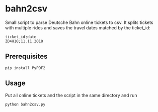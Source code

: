 # bahn2csv

Small script to parse Deutsche Bahn online tickets to csv.
It splits tickets with multiple rides and saves the travel dates matched by the ticket_id:

    ticket_id;date
    ZD4H18;11.11.2018

## Prerequisites

    pip install PyPDF2

## Usage
Put all online tickets and the script in the same directory and run

    python bahn2csv.py

